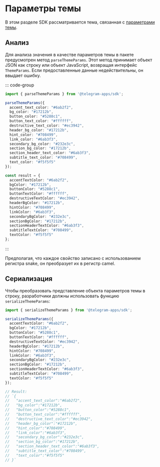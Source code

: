 # Параметры темы

В этом разделе SDK рассматривается тема, связанная
с [параметрами темы](../../../platform/theming.md).

## Анализ

Для анализа значения в качестве параметров темы в пакете предусмотрен метод `parseThemeParams`. Этот метод принимает объект JSON как строку или объект JavaScript, возвращая интерфейс `ThemeParams`. Если предоставленные данные недействительны, он ввыдает ошибку.

::: code-group

```typescript [Usage example]
import { parseThemeParams } from '@telegram-apps/sdk';

parseThemeParams({
  accent_text_color: "#6ab2f2",
  bg_color: "#17212b",
  button_color: "#5288c1",
  button_text_color: "#ffffff",
  destructive_text_color: "#ec3942",
  header_bg_color: "#17212b",
  hint_color: "#708499",
  link_color: "#6ab3f3",
  secondary_bg_color: "#232e3c",
  section_bg_color: "#17212b",
  section_header_text_color: "#6ab3f3",
  subtitle_text_color: "#708499",
  text_color: "#f5f5f5"
});
```

```typescript [Expected result]
const result = {
  accentTextColor: "#6ab2f2",
  bgColor: "#17212b",
  buttonColor: "#5288c1",
  buttonTextColor: "#ffffff",
  destructiveTextColor: "#ec3942",
  headerBgColor: "#17212b",
  hintColor: "#708499",
  linkColor: "#6ab3f3",
  secondaryBgColor: "#232e3c",
  sectionBgColor: "#17212b",
  sectionHeaderTextColor: "#6ab3f3",
  subtitleTextColor: "#708499",
  textColor: "#f5f5f5"
};
```

:::

Предполагая, что каждое свойство записано с использованием регистра snake, он преобразует их в регистр camel.

## Сериализация

Чтобы преобразовать представление объекта параметров темы в строку, разработчики должны использовать функцию `serializeThemeParams`:

```typescript
import { serializeThemeParams } from '@telegram-apps/sdk';

serializeThemeParams({
  accentTextColor: "#6ab2f2",
  bgColor: "#17212b",
  buttonColor: "#5288c1",
  buttonTextColor: "#ffffff",
  destructiveTextColor: "#ec3942",
  headerBgColor: "#17212b",
  hintColor: "#708499",
  linkColor: "#6ab3f3",
  secondaryBgColor: "#232e3c",
  sectionBgColor: "#17212b",
  sectionHeaderTextColor: "#6ab3f3",
  subtitleTextColor: "#708499",
  textColor: "#f5f5f5"
});

// Result:
// `{
//   "accent_text_color":"#6ab2f2",
//   "bg_color":"#17212b",
//   "button_color":"#5288c1",
//   "button_text_color":"#ffffff",
//   "destructive_text_color":"#ec3942",
//   "header_bg_color":"#17212b",
//   "hint_color":"#708499",
//   "link_color":"#6ab3f3",
//   "secondary_bg_color":"#232e3c",
//   "section_bg_color":"#17212b",
//   "section_header_text_color":"#6ab3f3",
//   "subtitle_text_color":"#708499",
//   "text_color":"#f5f5f5"
// }`
```
